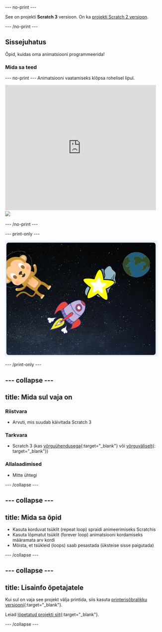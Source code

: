 \--- no-print \---

See on projekti **Scratch 3** versioon. On ka [projekti Scratch 2 versioon](https://projects.raspberrypi.org/en/projects/lost-in-space-scratch2).

\--- /no-print \---

## Sissejuhatus

Õpid, kuidas oma animatsiooni programmeerida!

### Mida sa teed

\--- no-print \--- Animatsiooni vaatamiseks klõpsa rohelisel lipul.

<div class="scratch-preview">
  <iframe allowtransparency="true" width="485" height="402" src="https://scratch.mit.edu/projects/embed/276873231/?autostart=false" frameborder="0" scrolling="no"></iframe>
  <img src="images/space-final.png">
</div>

\--- /no-print \---

\--- print-only \---

![Lõpeta projekt](images/showcase_static.png)

\--- /print-only \---

## \--- collapse \---

## title: Mida sul vaja on

### Riistvara

- Arvuti, mis suudab käivitada Scratch 3

### Tarkvara

- Scratch 3 (kas [võrguühendusega](http://rpf.io/scratchon){:target="_blank"} või [võrguväliselt](http://rpf.io/scratchoff){: target="_blank"})

### Allalaadimised

- Mitte ühtegi

\--- /collapse \---

## \--- collapse \---

## title: Mida sa õpid

- Kasuta korduvat tsüklit (repeat loop) spraidi animeerimiseks Scratchis
- Kasuta lõpmatut tsüklit (forever loop) animatsiooni kordamiseks määramata arv kordi
- Mõista, et tsükleid (loops) saab pesastada (üksteise sisse paigutada)

\--- /collapse \---

## \--- collapse \---

## title: Lisainfo õpetajatele

Kui sul on vaja see projekt välja printida, siis kasuta [printerisõbralikku versiooni](https://projects.raspberrypi.org/en/projects/lost-in-space/print){:target="_blank"}.

Leiad [lõpetatud projekti siit](http://rpf.io/p/en/lost-in-space-get){:target="_blank"}.

\--- /collapse \---